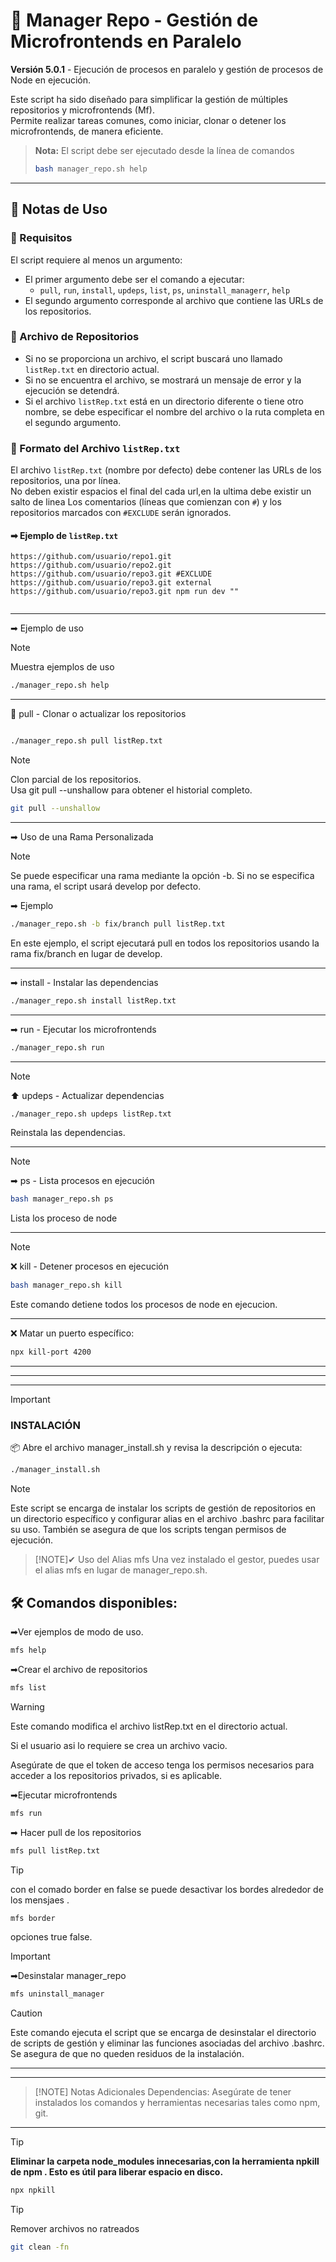 # 🚀 Manager Repo - Gestión de Microfrontends en Paralelo

**Versión 5.0.1** - Ejecución de procesos en paralelo y gestión de procesos de Node en ejecución.

Este script ha sido diseñado para simplificar la gestión de múltiples repositorios y microfrontends (Mf).\
Permite realizar tareas comunes, como iniciar, clonar o detener los microfrontends, de manera eficiente.

> **Nota:** El script debe ser ejecutado desde la línea de comandos
>
> ```bash
> bash manager_repo.sh help 
> ```

---

## 📌 Notas de Uso

### 📌 Requisitos

El script requiere al menos un argumento:

- El primer argumento debe ser el comando a ejecutar:
  - `pull`, `run`, `install`, `updeps`, `list`, `ps`, `uninstall_managerr`, `help`
- El segundo argumento corresponde al archivo que contiene las URLs de los repositorios.

### 📌 Archivo de Repositorios

- Si no se proporciona un archivo, el script buscará uno llamado `listRep.txt` en directorio actual.
- Si no se encuentra el archivo, se mostrará un mensaje de error y la ejecución se detendrá.
- Si el archivo `listRep.txt` está en un directorio diferente o tiene otro nombre, se debe especificar el nombre del archivo o la ruta completa en el segundo argumento.

### 📝 Formato del Archivo `listRep.txt`

El archivo `listRep.txt` (nombre por defecto) debe contener las URLs de los repositorios, una por línea.\
No deben existir espacios el final del cada url,en la ultima debe existir un salto de linea
Los comentarios (líneas que comienzan con `#`) y los repositorios marcados con `#EXCLUDE` serán ignorados.

#### ➡ Ejemplo de `listRep.txt`

```text
https://github.com/usuario/repo1.git
https://github.com/usuario/repo2.git
https://github.com/usuario/repo3.git #EXCLUDE
https://github.com/usuario/repo3.git external
https://github.com/usuario/repo3.git npm run dev ""


```
---
➡ Ejemplo de uso


> [!NOTE] 
> 
> Muestra ejemplos de uso 
>```bash
>./manager_repo.sh help
>```
---


🔄 pull - Clonar o actualizar los repositorios
```bash

./manager_repo.sh pull listRep.txt
```
>[!NOTE]
> Clon parcial de los repositorios.  
> Usa git pull --unshallow   para obtener el historial completo.
>```bash
> git pull --unshallow 
>```
---
➡ Uso de una Rama Personalizada
>[!NOTE]
>Se puede especificar una rama mediante la opción -b.
>Si no se especifica una rama, el script usará develop por defecto.
>
>➡ Ejemplo
>```bash
>./manager_repo.sh -b fix/branch pull listRep.txt
>```
>En este ejemplo, el script ejecutará pull en todos los repositorios usando la rama fix/branch en lugar de develop.

---

➡ install - Instalar las dependencias
```bash
./manager_repo.sh install listRep.txt
```
---
➡ run - Ejecutar los microfrontends
```bash
./manager_repo.sh run 
```
---
>[!NOTE]
>⬆️ updeps - Actualizar dependencias
>```bash
>./manager_repo.sh updeps listRep.txt
>```
> Reinstala las dependencias.

---
>[!NOTE]
>➡ ps - Lista  procesos en ejecución
>```bash
>bash manager_repo.sh ps
>```
>Lista los proceso de node
---

>[!NOTE]
>❌ kill - Detener procesos en ejecución
>```bash
>bash manager_repo.sh kill
>```
>Este comando detiene todos los procesos de node en ejecucion.
---

❌ 
Matar un puerto específico:
```bash
npx kill-port 4200
 ```


---
---
---
>[!IMPORTANT]
>### INSTALACIÓN
>
>📦 Abre el archivo  manager_install.sh y revisa la descripción o ejecuta:
>
>```bash
>./manager_install.sh
>```

>[!NOTE]
 Este script se encarga de instalar los scripts de gestión de repositorios
 en un directorio específico y configurar alias en el archivo .bashrc para
 facilitar su uso. También se asegura de que los scripts tengan permisos
 de ejecución.


>[!NOTE]✔ Uso del Alias mfs
>Una vez instalado el gestor, puedes usar el alias mfs en lugar de manager_repo.sh.


## 🛠️ Comandos disponibles:

➡Ver ejemplos de modo de uso.
```bash
mfs help
```

➡Crear el archivo de repositorios
```bash
mfs list
```
>[!WARNING]
 >Este comando modifica el archivo listRep.txt en el directorio actual.
 >
 >Si el usuario asi lo requiere se crea un archivo vacio.
 >
 >Asegúrate de que el token de acceso tenga los permisos necesarios para acceder
 >a los repositorios privados, si es aplicable.


➡Ejecutar microfrontends
```bash
mfs run
```

➡ Hacer pull de los repositorios
```bash
mfs pull listRep.txt
```
>[!TIP]
> con el comado border  en false se puede desactivar los bordes alrededor de los mensjaes .
> ```bash
> mfs border  
>```
> opciones true false.

> [!IMPORTANT]
>➡Desinstalar manager_repo
>```bash
>mfs uninstall_manager
>```

>[!CAUTION] 
>Este comando ejecuta el script que se encarga de desinstalar el directorio de scripts de gestión
> y eliminar las funciones asociadas del archivo .bashrc. \
> Se asegura de que no queden residuos de la instalación.
***
***
>[!NOTE] Notas Adicionales
>Dependencias: Asegúrate de tener instalados los comandos y herramientas necesarias tales como  npm, git.

 ---
>[!TIP]
 ____Eliminar la carpeta node_modules innecesarias,con la herramienta npkill de npm .
 Esto es útil para liberar espacio en disco.____

```bash
npx npkill
```



>[!TIP]
>Remover archivos no ratreados 
>```bash
> git clean -fn
>```
> 

